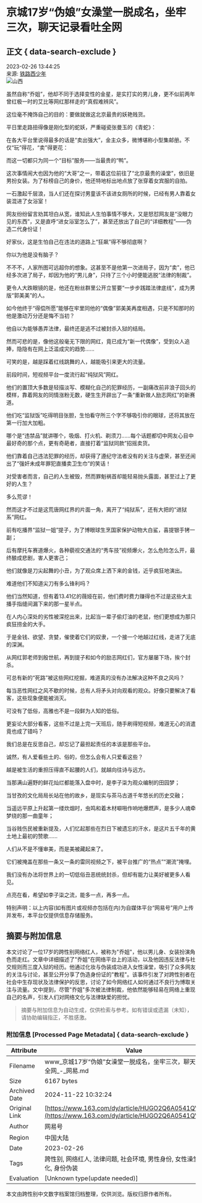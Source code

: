 # 京城17岁“伪娘”女澡堂一脱成名，坐牢三次，聊天记录看吐全网

## 正文 { data-search-exclude }


2023-02-26 13:44:25  
来源: [铁路西少年](https://www.163.com/dy/media/T1604476453188.html)  
![山西](https://static.ws.126.net/163/f2e/dy_media/dy_media/static/images/ipLocation.f6d00eb.svg)

虽然自称“乔姐”，他却不同于选择变性的金星，是实打实的男儿身，更不似前两年曾红极一时的艾比等网红那样走的“真假难辨风”。

这位毫不掩饰自己的目的：要做就做这北京最贵的妖艳贱货。

平日里走路扭得像是刚化型的蛇妖，严重碰瓷张曼玉的《青蛇》：

在各大平台里说得最多的话是“卖出强大”，金主众多，微博堪称小型集邮册。不仅“玩”得花，“卖”得更花：

而这一切都只为同一个“目标”服务——当最贵的“鸭”。

这次事情闹大也因为他的“大哥”之一，带着这位前往了“北京最贵的澡堂”，依旧是男扮女装。为了标榜自己的身价，他还特地标出地点放了张穿着女宾服的自拍。

一石激起千层浪，当人们还在探讨男童该不该进女厕所的时候，已经有男人靠着女装混进了女浴室！

网友纷纷留言劝其坦白从宽，谁知此人生怕事情不够大，又是怒怼网友是“没眼力见的东西”，又是直呼“进女浴室怎么了”，甚至还放出了自己的“详细教程”——伪造二代身份证！

好家伙，这是生怕自己在违法的道路上“狂飙”得不够彻底啊？

你以为他是没有脑子？

不不不，人家所图可远超你的想象。这甚至不是他第一次进局子，因为“卖”，他已经多次进了局子，却因为他的“男儿身”，只待了三个小时便能逃脱“法律的制裁”。

更令人大跌眼镜的是，他还在粉丝群里公开立誓要“一步步践踏法律底线”，成为男版“郭美美”的人。

如今他终于“得偿所愿”能够在牢里同他的“偶像”郭美美再度相遇，只是不知那时的他是激动万分还是悔不当初？

他自以为能够愚弄法律，最终还是逃不过被封杀入狱的结局。

然而可悲的是，像他这般毫无下限的网红，竟已成为“新一代偶像”，受到众人追捧，隐隐有在网上泛滥成灾的趋势......

可笑的是，越是踩着红线跳舞的人，越能吸引来更大的流量。

前段时间，短视频平台一度流行起“纯狱风”网红。

他们的置顶大多数是轻描淡写、模糊化自己的犯罪经历，一副痛改前非浪子回头的模样，靠着网友的同情涨粉无数，硬生生开辟出了一条“重新做人励志网红”的新赛道。

他们吃“监狱饭”吃得明目张胆，生怕看守所三个字不够吸引你的眼球，还将其放在第一行加大加粗。

哪个是“违禁品”就讲哪个，吸烟、打火机、剃须刀......每个话题都切中网友心目中最好奇的那个点，更有奇葩者，直接打着“监狱同款”招摇卖货。

他们靠着自己违法犯罪的经历，却获得了遵纪守法者没有的关注与虚荣，甚至还闹出了“强奸未成年罪犯直播卖卫生巾”的笑话！

对受害者而言，自己的人生被毁，然而罪魁祸首却能轻易抛头露面，甚至过上了更好的人生？

多么荒谬！

然而这才不过是这荒唐网红界的片面一角，离开了“纯狱系”，还有大把的“进狱系”网红。

前有吃播界“监狱一姐”提子，为了博眼球生烹国家保护动物大白鲨，喜提银手铐一副；

后有摩托车赛道爆火，各种藐视交通法的“秀车技”视频爆火，怎么危险怎么开，最终酿成悲剧，害人更害己；

他们就像是刀尖起舞的小丑，为了观众席上洒下来的金钱，近乎疯狂地演出。

难道他们不知道尖刀有多么锋利吗？

他们当然知道，但有着13.41亿的薇娅在前，他们费时费力赚得也不过是这些大主播手指缝间漏下来的那一星半点。

在人内心深处的劣性被深挖出来，比起当一辈子偷灯油的老鼠，他们更想成为那只疯狂捞金的大手。

于是金钱、欲望、贪婪，催使着它们的奴隶，一个接一个地越过红线，走进了无底的深渊。

从网红郭老师到殷世航，再到提子和如今的励志网红们，官方屡屡下场，挨个封杀。

可总有新的“死路”被这些网红挖掘，难道真的没有办法解决这种不良之风吗？

每当恶性网红之风不歇的时候，总有人将矛头对向观看的观众。好像只要解决了看客，这些现象便能被消灭。

可没有了低俗，高雅也不是一段鲜为人知的低俗。

更妄论大部分看客，这些不过是上完一天班后，随手刷得短视频，难道无心的消遣竟也成了错吗？

我们总是在反思自己，却忘记了最担起责任的本该是那些平台。

诚然，有人爱看些土的、俗的，但怎么会有人只爱看这些？

越是被生活的重担压得直不起腰的人们，就越向往诗与远方。

当那满山遍野的鲜花灿烂都能落入盘中时，是李子柒为观众编制的田园梦；

当甘孜的文化局局长站在他的故乡，是现实与茶马古道千年悠长的历史交融；

当遥远平原上升起第一缕炊烟时，虫鸣和着木材噼啪作响地爆燃声，是多少人魂牵梦绕的那一曲童年；

当谷贱伤民被重新提及，人们忆起那些在烈日下被遗忘的汗水，是这片五千年的黄土地上最初的赞歌......

人们从不是不懂审美，而是美被藏起来了。

它们被掩盖在那些一条又一条的雷同视频之下，被平台推广的“热点”“潮流”掩埋。

我们没有办法将世界上的一切低俗丑恶统统封杀，但却有能力让美好被更多人看见。

点亮在看，希望如李子柒之流，能多一点，再多一点。

特别声明：以上内容(如有图片或视频亦包括在内)为自媒体平台“网易号”用户上传并发布，本平台仅提供信息存储服务。

## 摘要与附加信息

<!-- tcd_abstract -->
本文讨论了一位17岁的跨性别网络红人，被称为"乔姐"，他以男儿身、女装扮演角色而走红。文章中详细描述了"乔姐"在网络平台上的活动，以及他因违反法律与社交规则而三度入狱的经历。他通过化妆与伪装成功进入女性澡堂，吸引了众多网友的关注与讨论，甚至公开分享了伪造身份证的"教程"。该事件引发了对跨性别者在社会中生存现状及法律保护的反思，讨论了如今网络红人如何通过不良行为博取关注与流量。文中提到，尽管"乔姐"多次被法律制裁，他依然能够轻易在网络上重现自己的名声，引发人们对网络文化与法律缺爱的担忧。
<!-- tcd_abstract_end -->

> 摘要与附加信息为自动生成，仅供检索与参考。如有错误或遗漏（未知），请协助编辑指正，不胜感激。

### 附加信息 [Processed Page Metadata] { data-search-exclude }

| Attribute       | Value                                  |
|-----------------|----------------------------------------|
| Filename        | www_京城17岁“伪娘”女澡堂一脱成名，坐牢三次，聊天记录看吐全网_-_网易.md                             |
| Size            | 6167 bytes                           |
| Archived Date   | 2024-11-22 10:32:24                             |
| Original Link   | [https://www.163.com/dy/article/HUGO2Q6A0541QVSG.html](https://www.163.com/dy/article/HUGO2Q6A0541QVSG.html)                       |
| Author          | 网易号                               |
| Region          | 中国大陆                               |
| Date            | 2023-02-26                                 |
| Tags            | 跨性别, 网络红人, 法律问题, 社会环境, 男性身份, 女性澡堂, 网络文化, 身份伪装                                 |
| Evaluation            | [Unknown type(update needed)]                                 |
<!-- tcd_table_end -->

本文由跨性别中文数字档案馆归档整理，仅供浏览。版权归原作者所有。
